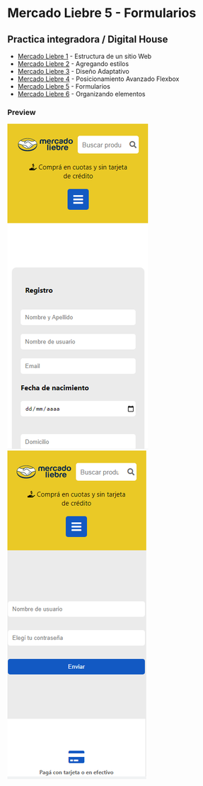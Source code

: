 # Mercado Liebre 5 - Formularios
## Practica integradora / Digital House

- <a href="https://github.com/YonPalac1/Mercado_Liebre_1">Mercado Liebre 1</a> - Estructura de un sitio Web<br/>
- <a href="https://github.com/YonPalac1/Mercado_Liebre_2">Mercado Liebre 2</a> - Agregando estilos<br/>
- <a href="https://github.com/YonPalac1/Mercado_Liebre_3">Mercado Liebre 3</a> - Diseño Adaptativo<br/>
- <a href="https://github.com/YonPalac1/Mercado_Liebre_4">Mercado Liebre 4</a> - Posicionamiento Avanzado Flexbox<br/>
- <a href="https://github.com/YonPalac1/Mercado_Liebre_5">Mercado Liebre 5</a> - Formularios<br/>
- <a href="https://github.com/YonPalac1/Mercado_Liebre_6">Mercado Liebre 6</a> - Organizando elementos<br/>


### Preview
<img src="https://github.com/YonPalac1/Mercado_Liebre_5/blob/main/preview/img.png?raw=true">
<img src="https://github.com/YonPalac1/Mercado_Liebre_5/blob/main/preview/img2.png?raw=true">

